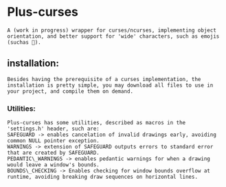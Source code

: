 # Plus-curses
    A (work in progress) wrapper for curses/ncurses, implementing object orientation, and better support for 'wide' characters, such as emojis (suchas 🙂).

## installation:
    Besides having the prerequisite of a curses implementation, the installation is pretty simple, you may download all files to use in your project, and compile them on demand.

### Utilities:
    Plus-curses has some utilities, described as macros in the 'settings.h' header, such are:
    SAFEGUARD -> enables cancelation of invalid drawings early, avoiding common NULL pointer exception.
    WARNINGS -> extension of SAFEGUARD outputs errors to standard error that are created by SAFEGUARD.
    PEDANTIC\_WARNINGS -> enables pedantic warnings for when a drawing would leave a window's bounds.
    BOUNDS\_CHECKING -> Enables checking for window bounds overflow at runtime, avoiding breaking draw sequences on horizontal lines.
